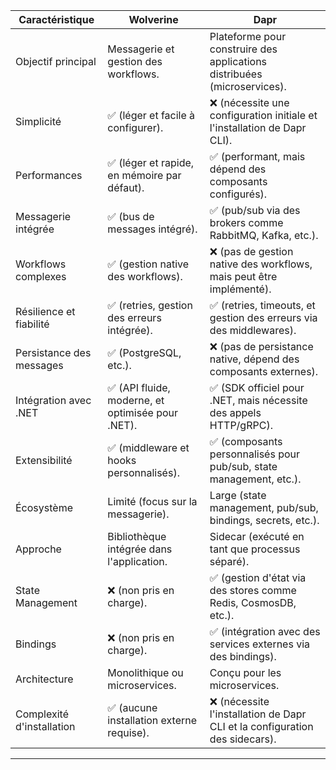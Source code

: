 ﻿| Caractéristique          | Wolverine                                      | Dapr                                                                 | 
|--------------------------|------------------------------------------------|----------------------------------------------------------------------| 
| Objectif principal       | Messagerie et gestion des workflows.             | Plateforme pour construire des applications distribuées (microservices). | 
| Simplicité               | ✅ (léger et facile à configurer).               | ❌ (nécessite une configuration initiale et l'installation de Dapr CLI). |
| Performances             | ✅ (léger et rapide, en mémoire par défaut).     | ✅ (performant, mais dépend des composants configurés).                  |
| Messagerie intégrée      | ✅ (bus de messages intégré).                    | ✅ (pub/sub via des brokers comme RabbitMQ, Kafka, etc.).                | 
| Workflows complexes      | ✅ (gestion native des workflows).               | ❌ (pas de gestion native des workflows, mais peut être implémenté).     | 
| Résilience et fiabilité  | ✅ (retries, gestion des erreurs intégrée).      | ✅ (retries, timeouts, et gestion des erreurs via des middlewares).      |
| Persistance des messages | ✅ (PostgreSQL, etc.).                           | ❌ (pas de persistance native, dépend des composants externes).          |
| Intégration avec .NET    | ✅ (API fluide, moderne, et optimisée pour .NET).| ✅ (SDK officiel pour .NET, mais nécessite des appels HTTP/gRPC).        | 
| Extensibilité            | ✅ (middleware et hooks personnalisés).          | ✅ (composants personnalisés pour pub/sub, state management, etc.).      | 
| Écosystème               | Limité (focus sur la messagerie).                | Large (state management, pub/sub, bindings, secrets, etc.).             |
| Approche                 | Bibliothèque intégrée dans l'application.        | Sidecar (exécuté en tant que processus séparé).                          |
| State Management         | ❌ (non pris en charge).                         | ✅ (gestion d'état via des stores comme Redis, CosmosDB, etc.).          | 
| Bindings                 | ❌ (non pris en charge).                         | ✅ (intégration avec des services externes via des bindings).            |
| Architecture             | Monolithique ou microservices.                    | Conçu pour les microservices.                                            | 
| Complexité d'installation| ✅ (aucune installation externe requise).        | ❌ (nécessite l'installation de Dapr CLI et la configuration des sidecars). |
---